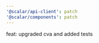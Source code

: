 ```yaml
---
'@scalar/api-client': patch
'@scalar/components': patch
---
```


feat: upgraded cva and added tests
